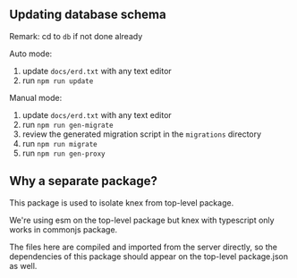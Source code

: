 ## Updating database schema

Remark: cd to `db` if not done already

Auto mode:

1. update `docs/erd.txt` with any text editor
2. run `npm run update`

Manual mode:

1. update `docs/erd.txt` with any text editor
2. run `npm run gen-migrate`
3. review the generated migration script in the `migrations` directory
4. run `npm run migrate`
5. run `npm run gen-proxy`

## Why a separate package?

This package is used to isolate knex from top-level package.

We're using esm on the top-level package but knex with typescript only works in commonjs package.

The files here are compiled and imported from the server directly, so the dependencies of this package should appear on the top-level package.json as well.
